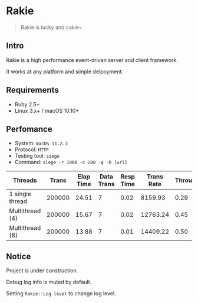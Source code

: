 # Rakie

> Rakie is lucky and cakie~

## Intro

Rakie is a high performance event-driven server and client framework.

It works at any platform and simple delpoyment.

## Requirements

* Ruby 2.5+
* Linux 3.x+ / macOS 10.10+

## Perfomance

* System: `macOS 11.2.3`
* Protocol: `HTTP`
* Testing tool: `siege`
* Command: `siege -r 1000 -c 200 -q -b [url]`

| Threads | Trans | Elap Time | Data Trans | Resp Time | Trans Rate | Throughput | Concurrent | OKAY | Failed |
| ------- | ----- | --------- | ---------- | --------- | ---------- | ---------- | ---------- | ---- | ------ |
| 1 single thread | 200000 | 24.51 | 7 | 0.02 | 8159.93 | 0.29 | 199.70 | 200000 | 0 |
| Multithread (4) | 200000 | 15.67 | 7 | 0.02 | 12763.24 | 0.45 | 198.55 | 200000 | 0 |
| Multithread (8) | 200000 | 13.88 | 7 | 0.01 | 14409.22 | 0.50 | 196.85 | 200000 | 0 |

## Notice

Project is under construction.

Debug log info is muted by default.

Setting `Rakie::Log.level` to change log level.
